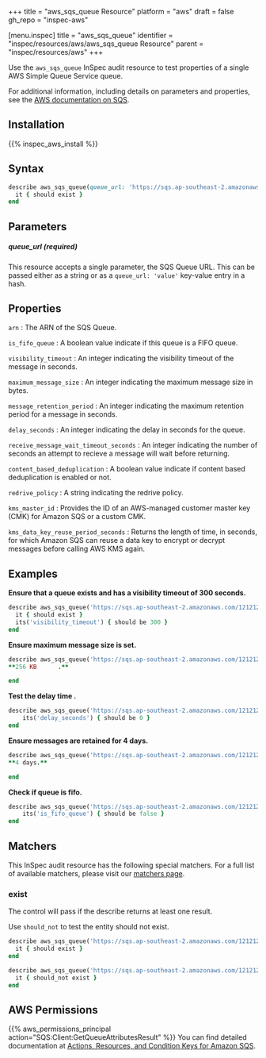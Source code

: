 +++
title = "aws_sqs_queue Resource"
platform = "aws"
draft = false
gh_repo = "inspec-aws"

[menu.inspec]
title = "aws_sqs_queue"
identifier = "inspec/resources/aws/aws_sqs_queue Resource"
parent = "inspec/resources/aws"
+++

Use the `aws_sqs_queue` InSpec audit resource to test properties of a single AWS Simple Queue Service queue.

For additional information, including details on parameters and properties, see the [AWS documentation on SQS](https://docs.aws.amazon.com/AWSSimpleQueueService/latest/SQSDeveloperGuide/welcome.html).

## Installation

{{% inspec_aws_install %}}

## Syntax

```ruby
describe aws_sqs_queue(queue_url: 'https://sqs.ap-southeast-2.amazonaws.com/1212121/MyQueue') do
  it { should exist }
end
```


## Parameters

##### queue_url _(required)_

This resource accepts a single parameter, the SQS Queue URL. 
This can be passed either as a string or as a `queue_url: 'value'` key-value entry in a hash.

## Properties

`arn`
: The ARN of the SQS Queue.

`is_fifo_queue`
: A boolean value indicate if this queue is a FIFO queue.

`visibility_timeout`
: An integer indicating the visibility timeout of the message in seconds.

`maximum_message_size`
: An integer indicating the maximum message size in bytes.

`message_retention_period`
: An integer indicating the maximum retention period for a message in seconds.

`delay_seconds`
: An integer indicating the delay in seconds for the queue.

`receive_message_wait_timeout_seconds`
: An integer indicating the number of seconds an attempt to recieve a message will wait before returning.

`content_based_deduplication`
: A boolean value indicate if content based deduplication is enabled or not.

`redrive_policy`
: A string indicating the redrive policy.

`kms_master_id`
: Provides the ID of an AWS-managed customer master key (CMK) for Amazon SQS or a custom CMK.

`kms_data_key_reuse_period_seconds`
: Returns the length of time, in seconds, for which Amazon SQS can reuse a data key to encrypt or decrypt messages before calling AWS KMS again.

## Examples

**Ensure that a queue exists and has a visibility timeout of 300 seconds.**

```ruby
describe aws_sqs_queue('https://sqs.ap-southeast-2.amazonaws.com/1212121/MyQueue') do
  it { should exist }
  its('visibility_timeout') { should be 300 }
end
```

**Ensure maximum message size is set.**

```ruby
describe aws_sqs_queue('https://sqs.ap-southeast-2.amazonaws.com/1212121/MyQueue') do
**256 KB      .**

end
```

**Test the delay time .**

```ruby
describe aws_sqs_queue('https://sqs.ap-southeast-2.amazonaws.com/1212121/MyQueue') do
    its('delay_seconds') { should be 0 }
end
```

**Ensure messages are retained for 4 days.**

```ruby
describe aws_sqs_queue('https://sqs.ap-southeast-2.amazonaws.com/1212121/MyQueue') do
**4 days.**

end
```

**Check if queue is fifo.**

```ruby
describe aws_sqs_queue('https://sqs.ap-southeast-2.amazonaws.com/1212121/MyQueue') do
    its('is_fifo_queue') { should be false }
end
```

## Matchers

This InSpec audit resource has the following special matchers. For a full list of available matchers, please visit our [matchers page](https://www.inspec.io/docs/reference/matchers/).

### exist

The control will pass if the describe returns at least one result.

Use `should_not` to test the entity should not exist.

```ruby
describe aws_sqs_queue('https://sqs.ap-southeast-2.amazonaws.com/1212121/MyQueue') do
  it { should exist }
end
```

```ruby
describe aws_sqs_queue('https://sqs.ap-southeast-2.amazonaws.com/1212121/MyQueueWhichDoesntExist') do
  it { should_not exist }
end
```

## AWS Permissions

{{% aws_permissions_principal action="SQS:Client:GetQueueAttributesResult" %}}
You can find detailed documentation at [Actions, Resources, and Condition Keys for Amazon SQS](https://docs.aws.amazon.com/AWSSimpleQueueService/latest/SQSDeveloperGuide/sqs-using-identity-based-policies.html).
